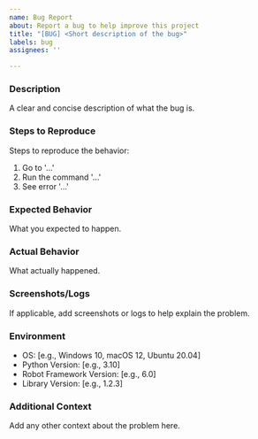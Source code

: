 ```yaml
---
name: Bug Report
about: Report a bug to help improve this project
title: "[BUG] <Short description of the bug>"
labels: bug
assignees: ''

---
```


### Description
A clear and concise description of what the bug is.

### Steps to Reproduce
Steps to reproduce the behavior:
1. Go to '...'
2. Run the command '...'
3. See error '...'

### Expected Behavior
What you expected to happen.

### Actual Behavior
What actually happened.

### Screenshots/Logs
If applicable, add screenshots or logs to help explain the problem.

### Environment
- OS: [e.g., Windows 10, macOS 12, Ubuntu 20.04]
- Python Version: [e.g., 3.10]
- Robot Framework Version: [e.g., 6.0]
- Library Version: [e.g., 1.2.3]

### Additional Context
Add any other context about the problem here.
